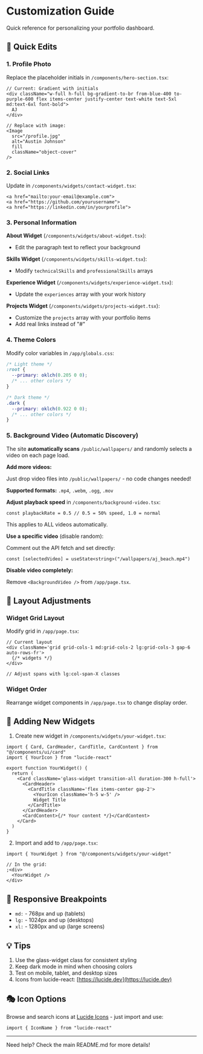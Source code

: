 # Customization Guide

Quick reference for personalizing your portfolio dashboard.

## 🎯 Quick Edits

### 1. Profile Photo

Replace the placeholder initials in `/components/hero-section.tsx`:

```tsx
// Current: Gradient with initials
<div className="w-full h-full bg-gradient-to-br from-blue-400 to-purple-600 flex items-center justify-center text-white text-5xl md:text-6xl font-bold">
  AJ
</div>

// Replace with image:
<Image
  src="/profile.jpg"
  alt="Austin Johnson"
  fill
  className="object-cover"
/>
```

### 2. Social Links

Update in `/components/widgets/contact-widget.tsx`:

```tsx
<a href="mailto:your-email@example.com">
<a href="https://github.com/yourusername">
<a href="https://linkedin.com/in/yourprofile">
```

### 3. Personal Information

**About Widget** (`/components/widgets/about-widget.tsx`):

- Edit the paragraph text to reflect your background

**Skills Widget** (`/components/widgets/skills-widget.tsx`):

- Modify `technicalSkills` and `professionalSkills` arrays

**Experience Widget** (`/components/widgets/experience-widget.tsx`):

- Update the `experiences` array with your work history

**Projects Widget** (`/components/widgets/projects-widget.tsx`):

- Customize the `projects` array with your portfolio items
- Add real links instead of "#"

### 4. Theme Colors

Modify color variables in `/app/globals.css`:

```css
/* Light theme */
:root {
  --primary: oklch(0.205 0 0);
  /* ... other colors */
}

/* Dark theme */
.dark {
  --primary: oklch(0.922 0 0);
  /* ... other colors */
}
```

### 5. Background Video (Automatic Discovery)

The site **automatically scans** `/public/wallpapers/` and randomly selects a video on each page load.

**Add more videos:**

Just drop video files into `/public/wallpapers/` - no code changes needed!

**Supported formats:** `.mp4`, `.webm`, `.ogg`, `.mov`

**Adjust playback speed** in `/components/background-video.tsx`:

```tsx
const playbackRate = 0.5 // 0.5 = 50% speed, 1.0 = normal
```

This applies to ALL videos automatically.

**Use a specific video** (disable random):

Comment out the API fetch and set directly:

```tsx
const [selectedVideo] = useState<string>("/wallpapers/aj_beach.mp4")
```

**Disable video completely:**

Remove `<BackgroundVideo />` from `/app/page.tsx`.

## 🎨 Layout Adjustments

### Widget Grid Layout

Modify grid in `/app/page.tsx`:

```tsx
// Current layout
<div className='grid grid-cols-1 md:grid-cols-2 lg:grid-cols-3 gap-6 auto-rows-fr'>
  {/* widgets */}
</div>

// Adjust spans with lg:col-span-X classes
```

### Widget Order

Rearrange widget components in `/app/page.tsx` to change display order.

## 🔧 Adding New Widgets

1. Create new widget in `/components/widgets/your-widget.tsx`:

```tsx
import { Card, CardHeader, CardTitle, CardContent } from "@/components/ui/card"
import { YourIcon } from "lucide-react"

export function YourWidget() {
  return (
    <Card className='glass-widget transition-all duration-300 h-full'>
      <CardHeader>
        <CardTitle className='flex items-center gap-2'>
          <YourIcon className='h-5 w-5' />
          Widget Title
        </CardTitle>
      </CardHeader>
      <CardContent>{/* Your content */}</CardContent>
    </Card>
  )
}
```

2. Import and add to `/app/page.tsx`:

```tsx
import { YourWidget } from "@/components/widgets/your-widget"

// In the grid:
;<div>
  <YourWidget />
</div>
```

## 📱 Responsive Breakpoints

- `md:` - 768px and up (tablets)
- `lg:` - 1024px and up (desktops)
- `xl:` - 1280px and up (large screens)

## 💡 Tips

1. Use the glass-widget class for consistent styling
2. Keep dark mode in mind when choosing colors
3. Test on mobile, tablet, and desktop sizes
4. Icons from lucide-react: [https://lucide.dev](https://lucide.dev)

## 🎭 Icon Options

Browse and search icons at [Lucide Icons](https://lucide.dev) - just import and use:

```tsx
import { IconName } from "lucide-react"
```

---

Need help? Check the main README.md for more details!
